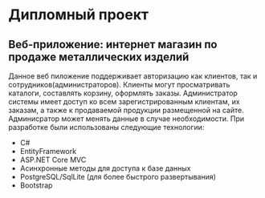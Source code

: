 # Дипломный проект 
## Веб-приложение: интернет магазин по продаже металлических изделий
Данное веб пиложение поддерживает авторизацию как клиентов, так и сотрудников(администраторов). Клиенты могут просматривать каталоги, составлять корзину, оформлять заказы. Администратор системы имеет доступ ко всем зарегистрированным клиентам, их заказам, а также к продаваемой продукции размещенной на сайте. Админисратор может менять данные в случае необходимости.
При разработке были использованы следующие технологии:
+ C#
+ EntityFramework
+ ASP.NET Core MVC
+ Асинхронные методы для доступа к базе данных
+ PostgreSQL/SqlLite (для более быстрого развертывания)
+ Bootstrap
